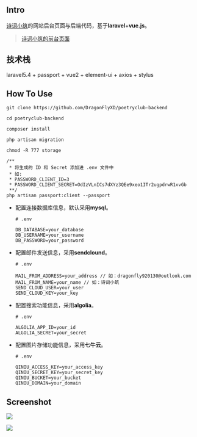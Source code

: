 ## Intro

[诗词小筑](http://www.dragonflyxd.com)的网站后台页面与后端代码，基于**laravel**+**vue.js**。

> [诗词小筑的前台页面](https://github.com/DragonFlyXD/poetryclub-frontend)

## 技术栈

laravel5.4 + passport + vue2 + element-ui + axios + stylus

## How To Use

```
git clone https://github.com/DragonFlyXD/poetryclub-backend

cd poetryclub-backend

composer install 

php artisan migration

chmod -R 777 storage

/**
 * 将生成的 ID 和 Secret 添加进 .env 文件中
 * 如:
 * PASSWORD_CLIENT_ID=3
 * PASSWORD_CLIENT_SECRET=OdIzVLnICs7dXYz3QEe9xeo1ITr2ugpdrwR1xvGb
 **/
php artisan passport:client --passport
```

* 配置连接数据库信息，默认采用**mysql**。

  ```
  # .env

  DB_DATABASE=your_database
  DB_USERNAME=your_username
  DB_PASSWORD=your_password
  ```

* 配置邮件发送信息，采用**sendclound**。

  ```
  # .env

  MAIL_FROM_ADDRESS=your_address // 如：dragonfly920130@outlook.com
  MAIL_FROM_NAME=your_name // 如：诗词小筑
  SEND_CLOUD_USER=your_user
  SEND_CLOUD_KEY=your_key
  ```

* 配置搜索功能信息，采用**algolia**。

  ```
  # .env

  ALGOLIA_APP_ID=your_id
  ALGOLIA_SECRET=your_secret
  ```

* 配置图片存储功能信息，采用**七牛云**。

  ```
  # .env

  QINIU_ACCESS_KEY=your_access_key
  QINIU_SECRET_KEY=your_secret_key
  QINIU_BUCKET=your_bucket
  QINIU_DOMAIN=your_domain
  ```

## Screenshot

![](https://github.com/DragonFlyXD/poetryclub-backend/blob/master/screenshots/profile.png)

![](https://github.com/DragonFlyXD/poetryclub-backend/blob/master/screenshots/category.png)